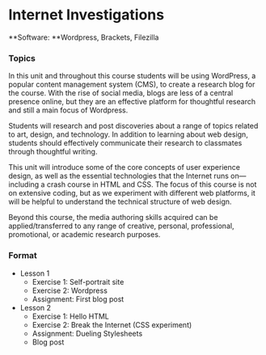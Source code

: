 # Internet Investigations

**Software: **Wordpress, Brackets, Filezilla

### Topics

In this unit and throughout this course students will be using WordPress, a popular content management system \(CMS\), to create a research blog for the course. With the rise of social media, blogs are less of a central presence online, but they are an effective platform for thoughtful research and still a main focus of Wordpress.

Students will research and post discoveries about a range of topics related to art, design, and technology. In addition to learning about web design, students should effectively communicate their research to classmates through thoughtful writing.

This unit will introduce some of the core concepts of user experience design, as well as the essential technologies that the Internet runs on—including a crash course in HTML and CSS. The focus of this course is not on extensive coding, but as we experiment with different web platforms, it will be helpful to understand the technical structure of web design.

Beyond this course, the media authoring skills acquired can be applied/transferred to any range of creative, personal, professional, promotional, or academic research purposes.

### Format

* Lesson 1
  * Exercise 1: Self-portrait site
  * Exercise 2: Wordpress
  * Assignment: First blog post
* Lesson 2
  * Exercise 1: Hello HTML
  * Exercise 2: Break the Internet \(CSS experiment\)
  * Assignment: Dueling Stylesheets
  * Blog post



